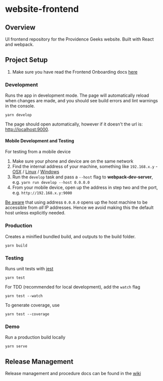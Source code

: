 # website-frontend

## Overview
UI frontend repository for the Providence Geeks website.  Built with React and webpack.

## Project Setup
1. Make sure you have read the Frontend Onboarding docs [here](https://github.com/ProvidenceGeeks/website-docs/wiki/Onboarding-Guide#frontend)

### Development
Runs the app in development mode. The page will automatically reload when changes are made, and you should see build errors and lint warnings in the console.

```
yarn develop
```

The page should open automatically, however if it doesn't the url is: [http://localhost:9000](http://localhost:9000).

#### Mobile Development and Testing
For testing from a mobile device
1. Make sure your phone and device are on the same network
1. Find the internal address of your machine, something like `192.168.x.y` - [OSX][] / [Linux][] / [Windows][]
1. Run the `develop` task and pass a `--host` flag to **webpack-dev-server**, e.g. `yarn run develop --host 0.0.0.0`
1. From your mobile device, open up the address in step two and the port, e.g. `http://192.168.x.y:9000`

[Be aware](https://en.wikipedia.org/wiki/0.0.0.0) that using address `0.0.0.0` opens up the host machine to be accessible from _all_ IP addresses.
Hence we avoid making this the default host unless explicitly needed.

[OSX]: http://osxdaily.com/2010/11/21/find-ip-address-mac/
[Linux]: https://askubuntu.com/questions/430853/how-do-i-find-my-internal-ip-address
[Windows]: https://www.digitalcitizen.life/find-ip-address-windows

### Production
Creates a minified bundled build, and outputs to the build folder.
```
yarn build
```

### Testing
Runs unit tests with [jest](https://facebook.github.io/jest/)
```
yarn test
```

For TDD (recommended for local development), add the `watch` flag
```
yarn test --watch
```

To generate coverage, use
```
yarn test --coverage
```

### Demo
Run a production build locally
```
yarn serve
```


## Release Management
Release management and procedure docs can be found in the [wiki](https://github.com/ProvidenceGeeks/website-docs/wiki/Release-Management)
